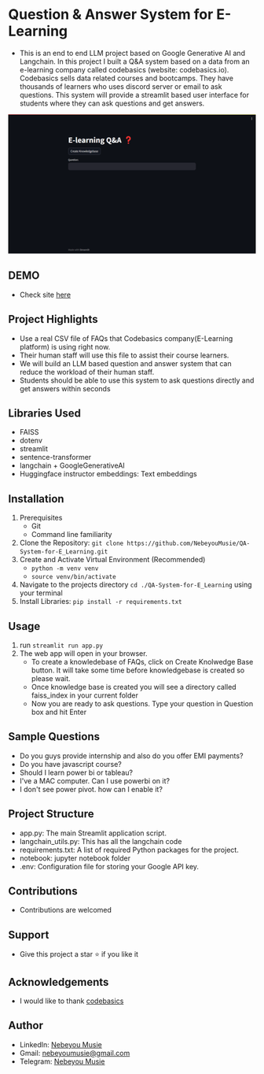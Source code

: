 # Question & Answer System for E-Learning
 - This is an end to end LLM project based on Google Generative AI and Langchain. In this project I built a Q&A system based on a data from an e-learning company called codebasics (website: codebasics.io). Codebasics sells data related courses and bootcamps. They have thousands of learners who uses discord server or email to ask questions. This system will provide a streamlit based user interface for students where they can ask questions and get answers.

 ![E-Learning Image](./image/e-learning-image.png)

## DEMO
- Check site [here](https://8504-01hwj8ynshjz7spkr595x77ec2.cloudspaces.litng.ai/)

## Project Highlights
- Use a real CSV file of FAQs that Codebasics company(E-Learning platform) is using right now.
- Their human staff will use this file to assist their course learners.
- We will build an LLM based question and answer system that can reduce the workload of their human staff.
- Students should be able to use this system to ask questions directly and get answers within seconds

## Libraries Used
 - FAISS
 - dotenv
 - streamlit
 - sentence-transformer
 - langchain + GoogleGenerativeAI
 - Huggingface instructor embeddings: Text embeddings

## Installation
 1. Prerequisites
    - Git
    - Command line familiarity
 2. Clone the Repository: `git clone https://github.com/NebeyouMusie/QA-System-for-E_Learning.git`
 3. Create and Activate Virtual Environment (Recommended)
    - `python -m venv venv`
    - `source venv/bin/activate`
 4. Navigate to the projects directory `cd ./QA-System-for-E_Learning` using your terminal
 5. Install Libraries: `pip install -r requirements.txt`

## Usage 
 1. run `streamlit run app.py`
 2. The web app will open in your browser.
    - To create a knowledebase of FAQs, click on Create Knolwedge Base button. It will take some time before knowledgebase is created so please wait.
    - Once knowledge base is created you will see a directory called faiss_index in your current folder
    - Now you are ready to ask questions. Type your question in Question box and hit Enter

## Sample Questions
 - Do you guys provide internship and also do you offer EMI payments?
 - Do you have javascript course?
 - Should I learn power bi or tableau?
 - I've a MAC computer. Can I use powerbi on it?
 - I don't see power pivot. how can I enable it?

## Project Structure
- app.py: The main Streamlit application script.
- langchain_utils.py: This has all the langchain code
- requirements.txt: A list of required Python packages for the project.
- notebook: jupyter notebook folder
- .env: Configuration file for storing your Google API key.

## Contributions
 - Contributions are welcomed

## Support
 - Give this project a star ⭐ if you like it

## Acknowledgements
 - I would like to thank [codebasics](https://www.youtube.com/@codebasics) 
   
## Author
 - LinkedIn: [Nebeyou Musie](https://www.linkedin.com/in/nebeyou-musie)
 - Gmail: nebeyoumusie@gmail.com
 - Telegram: [Nebeyou Musie](https://t.me/NebeyouMusie)

